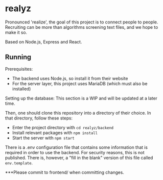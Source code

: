 # realyz

Pronounced 'realize', the goal of this project is to connect people to people. Recruiting can be more than algorithms screening text files, and we hope to make it so.

Based on Node.js, Express and React.

## Running

Prerequisites:
- The backend uses Node.js, so install it from their website
- For the server layer, this project uses MariaDB (which must also be installed)

Setting up the database:
This section is a WIP and will be updated at a later time.

Then, one should clone this repository into a directory of their choice. In that directory, follow these steps:
- Enter the project directory with `cd realyz/backend`
- Install relevant packages with `npm install`
- Start the server with `npm start`

There is a .env configuration file that contains some information that is required in order to use the backend.
For security reasons, this is not published. There is, however, a "fill in the blank" version of this file called `env.template`.

***Please commit to frontend/<Your issue> when committing changes.
